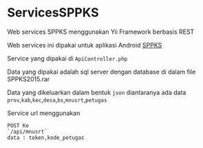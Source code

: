 # ServicesSPPKS
Web services SPPKS menggunakan Yii Framework berbasis REST

Web services ini dipakai untuk aplikasi Android [SPPKS](https://github.com/handita/SPPKS)

Service yang dipakai di `ApiController.php`

Data yang dipakai adalah sql server dengan database di dalam file SPPKS2015.rar

Data yang dikeluarkan dalam bentuk `json` diantaranya ada data `prov`,`kab`,`kec`,`desa`,`bs`,`mnusrt`,`petugas` 

Service url menggunakan

    POST Ke
    `/api/mnusrt`
    data : token,kode_petugas

